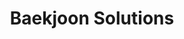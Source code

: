 ---
layout: category
title: Baekjoon Solutions
category: Baekjoon
permalink: '/category/baekjoon'
---